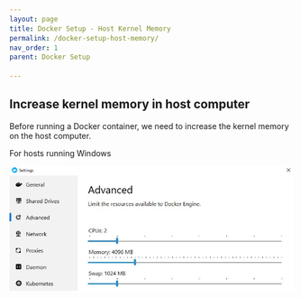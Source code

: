```yaml
---
layout: page
title: Docker Setup - Host Kernel Memory
permalink: /docker-setup-host-memory/
nav_order: 1
parent: Docker Setup

---
```


## Increase kernel memory in host computer

Before running a Docker container, we need to increase the kernel memory on the host computer. 

For hosts running Windows

<img src="/assests/windows-host-image.JPG" alt="">